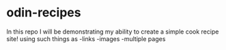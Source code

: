 # odin-recipes
In this repo I will be demonstrating my ability to create a simple cook recipe site! 
using such things as 
-links 
-images 
-multiple pages

